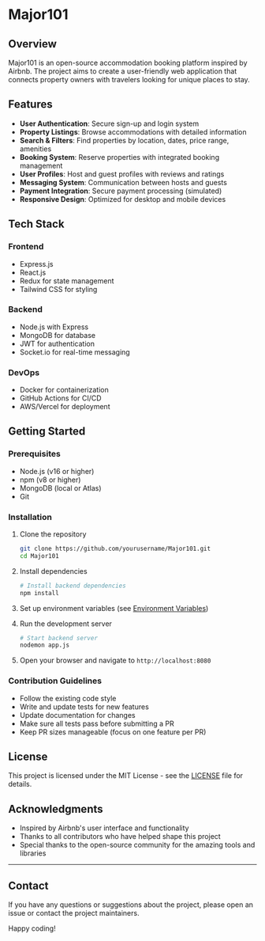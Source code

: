 # Major101

## Overview

Major101 is an open-source accommodation booking platform inspired by Airbnb. The project aims to create a user-friendly web application that connects property owners with travelers looking for unique places to stay.

## Features

- **User Authentication**: Secure sign-up and login system
- **Property Listings**: Browse accommodations with detailed information
- **Search & Filters**: Find properties by location, dates, price range, amenities
- **Booking System**: Reserve properties with integrated booking management
- **User Profiles**: Host and guest profiles with reviews and ratings
- **Messaging System**: Communication between hosts and guests
- **Payment Integration**: Secure payment processing (simulated)
- **Responsive Design**: Optimized for desktop and mobile devices

## Tech Stack

### Frontend
- Express.js
- React.js
- Redux for state management
- Tailwind CSS for styling

### Backend
- Node.js with Express
- MongoDB for database
- JWT for authentication
- Socket.io for real-time messaging

### DevOps
- Docker for containerization
- GitHub Actions for CI/CD
- AWS/Vercel for deployment

## Getting Started

### Prerequisites

- Node.js (v16 or higher)
- npm (v8 or higher)
- MongoDB (local or Atlas)
- Git

### Installation

1. Clone the repository
   ```bash
   git clone https://github.com/yourusername/Major101.git
   cd Major101
   ```

2. Install dependencies
   ```bash
   # Install backend dependencies
   npm install


3. Set up environment variables (see [Environment Variables](#environment-variables))

4. Run the development server
   ```bash
   # Start backend server
   nodemon app.js

5. Open your browser and navigate to `http://localhost:8080`

### Contribution Guidelines

- Follow the existing code style
- Write and update tests for new features
- Update documentation for changes
- Make sure all tests pass before submitting a PR
- Keep PR sizes manageable (focus on one feature per PR)


## License

This project is licensed under the MIT License - see the [LICENSE](LICENSE) file for details.

## Acknowledgments

- Inspired by Airbnb's user interface and functionality
- Thanks to all contributors who have helped shape this project
- Special thanks to the open-source community for the amazing tools and libraries

---

## Contact

If you have any questions or suggestions about the project, please open an issue or contact the project maintainers.

Happy coding!
